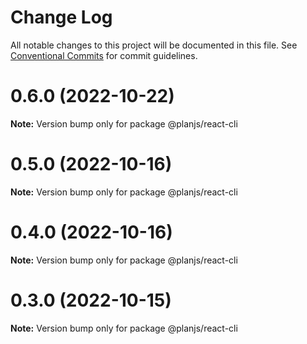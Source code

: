 # Change Log

All notable changes to this project will be documented in this file.
See [Conventional Commits](https://conventionalcommits.org) for commit guidelines.

# 0.6.0 (2022-10-22)

**Note:** Version bump only for package @planjs/react-cli

# 0.5.0 (2022-10-16)

**Note:** Version bump only for package @planjs/react-cli

# 0.4.0 (2022-10-16)

**Note:** Version bump only for package @planjs/react-cli

# 0.3.0 (2022-10-15)

**Note:** Version bump only for package @planjs/react-cli
